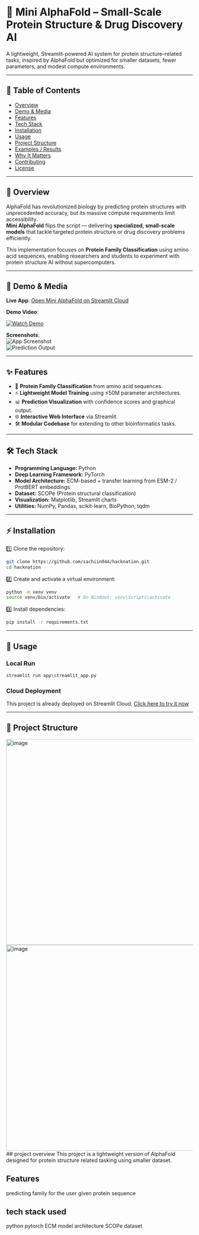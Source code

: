 # 🧬 Mini AlphaFold – Small-Scale Protein Structure & Drug Discovery AI

A lightweight, Streamlit-powered AI system for protein structure–related tasks, inspired by AlphaFold but optimized for smaller datasets, fewer parameters, and modest compute environments.

---

## 📑 Table of Contents
- [Overview](#overview)
- [Demo & Media](#demo--media)
- [Features](#features)
- [Tech Stack](#tech-stack)
- [Installation](#installation)
- [Usage](#usage)
- [Project Structure](#project-structure)
- [Examples / Results](#examples--results)
- [Why It Matters](#why-it-matters)
- [Contributing](#contributing)
- [License](#license)

---

## 📖 Overview
AlphaFold has revolutionized biology by predicting protein structures with unprecedented accuracy, but its massive compute requirements limit accessibility.  
**Mini AlphaFold** flips the script — delivering **specialized, small-scale models** that tackle targeted protein structure or drug discovery problems efficiently.

This implementation focuses on **Protein Family Classification** using amino acid sequences, enabling researchers and students to experiment with protein structure AI without supercomputers.

---

## 🎥 Demo & Media

**Live App**: [Open Mini AlphaFold on Streamlit Cloud](https://sachiin044-hacknation-appstreamlit-app-tqvhzh.streamlit.app/)  

**Demo Video**:  

[![Watch Demo](<img width="1919" height="911" alt="image" src="https://github.com/user-attachments/assets/16e3a177-444b-4c84-a254-3c424730f5eb" />
)](https://drive.google.com/file/d/19PDryaIRcEpJHtE3EIWpYO5bTXdf9g-c/view?usp=drivesdk)  

**Screenshots**:  
![App Screenshot](images/app-screenshot.png)  
![Prediction Output](images/output-screenshot.png)  

---

## ✨ Features
- 🧪 **Protein Family Classification** from amino acid sequences.  
- ⚡ **Lightweight Model Training** using ≤50M parameter architectures.  
- 📊 **Prediction Visualization** with confidence scores and graphical output.  
- 🌐 **Interactive Web Interface** via Streamlit.  
- 🛠 **Modular Codebase** for extending to other bioinformatics tasks.

---

## 🛠 Tech Stack
- **Programming Language:** Python  
- **Deep Learning Framework:** PyTorch  
- **Model Architecture:** ECM-based + transfer learning from ESM-2 / ProtBERT embeddings  
- **Dataset:** SCOPe (Protein structural classification)  
- **Visualization:** Matplotlib, Streamlit charts  
- **Utilities:** NumPy, Pandas, scikit-learn, BioPython, tqdm  

---

## ⚡ Installation

1️⃣ Clone the repository:
```bash
git clone https://github.com/sachiin044/hacknation.git
cd hacknation
```

2️⃣ Create and activate a virtual environment:
```bash
python -m venv venv
source venv/bin/activate   # On Windows: venv\Scripts\activate
```

3️⃣ Install dependencies:
```bash
pip install -r requirements.txt
```

---

## 🚀 Usage
### Local Run
```bash
streamlit run app\streamlit_app.py 
```
### Cloud Deployment
This project is already deployed on Streamlit Cloud.  [Click here to try it now](https://sachiin044-hacknation-appstreamlit-app-tqvhzh.streamlit.app/) 

---

## 📂 Project Structure
<img width="695" height="555" alt="image" src="https://github.com/user-attachments/assets/c723cc6b-15bf-4e2f-ad90-2eb8e45947e8" />





















<img width="695" height="555" alt="image" src="https://github.com/user-attachments/assets/c723cc6b-15bf-4e2f-ad90-2eb8e45947e8" />
## project overview
This project is a lightweight version of AlphaFold designed for protein structure related tasking using smaller dataset.

## Features 
predicting family for the user given protein sequence 
## tech stack used
python
pytorch
ECM model architecture
SCOPe dataset
